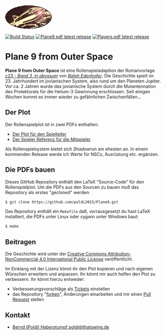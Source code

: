 ![Logo](Button_small.png)

[![Build Status](https://travis-ci.org/poldi2015/Plane9.svg?branch=master)](https://travis-ci.org/poldi2015/Plane9) [![Plane9.pdf latest release](https://img.shields.io/github/release/poldi2015/Plane9.svg?label=Plane9.pdf)](https://github.com/poldi2015/Plane9/releases/latest/download/Plane9.pdf) [![Players.pdf latest release](https://img.shields.io/github/release/poldi2015/Plane9.svg?label=Players.pdf)](https://github.com/poldi2015/Plane9/releases/latest/download/Players.pdf)

# Plane 9 from Outer Space

**Plane 9 from Outer Space** ist eine Rollenspieladaption der Romanvorlage *[c23 - Band 3, in abyssum](https://www.century23.de/index.php/buecher)* von *[Ralph  Edenhofer](https://www.century23.de/index.php/autor)*. Die Geschichte spielt im 23. Jahrhundert im jovianischen System, also rund um den Planeten Jupiter. Vor ca. 2 Jahren wurde das jovianische System durch die Mutantennation des Protektorats für die Helium-3 Gewinnung erschlossen. Seit einigen Wochen kommt es immer wieder zu gefährlichen Zwischenfällen...

## Der Plot

Der Rollenspielplot ist in zwei PDFs enthalten:

* [Der Plot für den Spielleiter](https://github.com/poldi2015/Plane9/releases/latest/download/Plane9.pdf)
* [Der Spieler Referenz für die Mitspieler](https://github.com/poldi2015/Plane9/releases/latest/download/Players.pdf)

Als Rollenspielsystem bietet sich *Shadowrun* am ehesten an. In einem kommenden Release werde ich Werte für NSCs, Ausrüstung etc. ergänzen.

## Die PDFs bauen

Dieses GitHub Repository enthält den LaTeX "Source-Code" für den Rollenspielplot. Um die PDFs aus den Sourcen zu bauen muß das Repository als erstes "gecloned" werden:

```bash
$ git clone https://github.com/poldi2015/Plane9.git
```

Das Repository enthält ein `Makefile` daß, vorrausgesetzt du hast LaTeX installiert, die PDFs unter Linux oder cygwin unter Windows baut:

```bash
$ make
```

## Beitragen

Die Geschichte wird unter der [Creative Commons Attribution-NonCommercial 4.0 International Public
License](LICENSE.txt) veröffentlicht.

Im Einklang mit der Lizenz könnt ihr den Plot kopieren und nach eigenen Wünschen erweitern und anpassen. Ihr könnt mir auch helfen den Plot zu verbessern. Ihr könnt hierzu entweder:

* Verbesserungsvorschläge als [Tickets](https://github.com/poldi2015/Plane9/issues) einstellen
* das Repository "[forken](https://help.github.com/en/articles/fork-a-repo)", Änderungen einarbeiten und mir einen [Pull Request](https://help.github.com/en/articles/creating-a-pull-request-from-a-fork) stellen

## Kontakt

* [Bernd (Poldi) Haberstumpf <poldi@thatswing.de>](mailto:poldi@thatswing.de)
